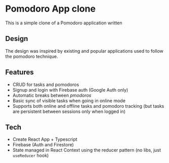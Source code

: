 # Pomodoro App clone

This is a simple clone of a Pomodoro application written


## Design

The design was inspired by existing and popular applications used to follow the pomodoro technique. 

## Features

 - CRUD for tasks and pomodoros
 - Signup and login with Firebase auth (Google Auth only)
 - Automatic breaks between _pmodoros_
 - Basic sync of visible tasks when going in online mode
 - Supports both online and offline tasks and pomodoro tracking (but tasks are persistent between sessions only when logged in)

## Tech

 - Create React App + Typescript
 - Firebase (Auth and Firestore)
 - State managed in React Context using the reducer pattern (no libs, just `useReducer` hook)
